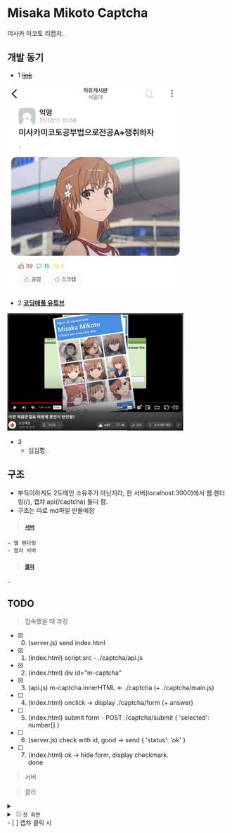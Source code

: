# Misaka Mikoto Captcha

미사카 미코토 리캡챠.


## 개발 동기

 - 1 ~~[link](https://m.humoruniv.com/board/read.html?&table=thema2&number=1387050)~~    
<img src="readme_img_1.png" width="400">

 - 2 **[코딩애플 유튜브](https://youtu.be/pFjhHPa_Apw?t=119)**   
<img src="readme_img_2.png" width="400">

 - 3
    - 심심함.


## 구조

 - 부득이하게도 2도메인 소유주가 아닌지라, 한 서버(localhost:3000)에서 웹 렌더링(/), 캡챠 api(/captcha) 둘다 함.
 - 구조는 따로 md파일 만들예정

> #### <code>[서버](server.js)</code>   
    - 웹 렌더링   
    - 캡챠 서버

> #### <code>[클라](static/)</code>
    - 


## TODO

> 접속했을 때 과정

 - [X] 0. (server.js)  send index.html
 - [X] 1. (index.html) script:src - ./captcha/api.js
 - [X] 2. (index.html) div id="m-captcha"
 - [X] 3. (api.js)     m-captcha.innerHTML <- ./captcha (+ ./captcha/main.js)
 - [ ] 4. (index.html) onclick -> display ./captcha/form (+ answer)
 - [ ] 5. (index.html) submit form - POST ./captcha/submit  { 'selected': number[] }
 - [ ] 6. (server.js)  check with id, good -> send { 'status': 'ok' }
 - [ ] 7. (index.html) ok -> hide form, display checkmark.   
done



> 서버

> 클라
<details><summary><li><input type="checkbox" checked disabled><code>첫 화면</code></li></summary>
<img src="readme_img_3.png" width="80%">   
 - [X] 간단한 사이트
 - [X] 캡챠 iframe
</details>
 - [ ] 캡챠 클릭 시 
